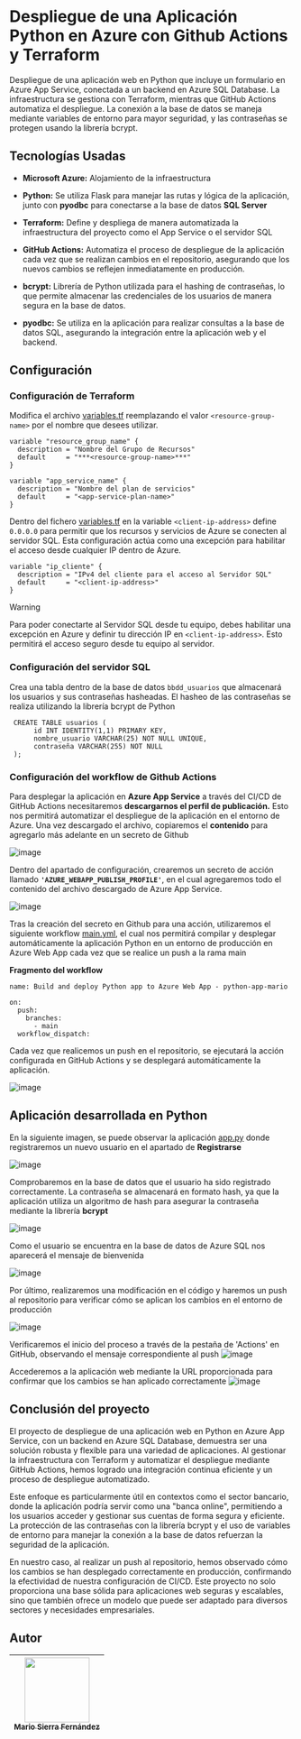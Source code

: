 # Despliegue de una Aplicación Python en Azure con Github Actions y Terraform
Despliegue de una aplicación web en Python que incluye un formulario en Azure App Service, conectada a un backend en Azure SQL Database. 
La infraestructura se gestiona con Terraform, mientras que GitHub Actions automatiza el despliegue. 
La conexión a la base de datos se maneja mediante variables de entorno para mayor seguridad, y las contraseñas se protegen usando la librería bcrypt.

## Tecnologías Usadas
* **Microsoft Azure:** Alojamiento de la infraestructura
  
*  **Python:** Se utiliza Flask para manejar las rutas y lógica de la aplicación, junto con **pyodbc** para conectarse a la base de datos **SQL Server**
  
* **Terraform:** Define y despliega de manera automatizada la infraestructura del proyecto como el App Service o el servidor SQL
  
* **GitHub Actions:** Automatiza el proceso de despliegue de la aplicación cada vez que se realizan cambios en el repositorio, asegurando que los nuevos cambios se reflejen inmediatamente en producción.

* **bcrypt:** Librería de Python utilizada para el hashing de contraseñas, lo que permite almacenar las credenciales de los usuarios de manera segura en la base de datos.

* **pyodbc:** Se utiliza en la aplicación para realizar consultas a la base de datos SQL, asegurando la integración entre la aplicación web y el backend.

## Configuración

### Configuración de Terraform
Modifica el archivo [variables.tf](terraform-infra/variables.tf) reemplazando el valor ```<resource-group-name>``` por el nombre que desees utilizar.

```
variable "resource_group_name" {
  description = "Nombre del Grupo de Recursos"
  default     = "***<resource-group-name>***"
}

variable "app_service_name" {
  description = "Nombre del plan de servicios"
  default     = "<app-service-plan-name>"
}
```

Dentro del fichero [variables.tf](terraform-infra/variables.tf) en la variable ```<client-ip-address>``` define ```0.0.0.0``` para permitir que los recursos y servicios de Azure se conecten al servidor SQL. Esta configuración actúa como una excepción para habilitar el acceso desde cualquier IP dentro de Azure.
```
variable "ip_cliente" {
  description = "IPv4 del cliente para el acceso al Servidor SQL"
  default     = "<client-ip-address>"
}
```
> [!WARNING]
> Para poder conectarte al Servidor SQL desde tu equipo, debes habilitar una excepción en Azure y definir tu dirección IP en ```<client-ip-address>```. Esto permitirá el acceso seguro desde tu equipo al servidor.

### Configuración del servidor SQL

Crea una tabla dentro de la base de datos ```bbdd_usuarios``` que almacenará los usuarios y sus contraseñas hasheadas. El hasheo de las contraseñas se realiza utilizando la librería bcrypt de Python
```
 CREATE TABLE usuarios (
      id INT IDENTITY(1,1) PRIMARY KEY,
      nombre_usuario VARCHAR(25) NOT NULL UNIQUE,
      contraseña VARCHAR(255) NOT NULL
 );
```
### Configuración del workflow de Github Actions
Para desplegar la aplicación en **Azure App Service** a través del CI/CD de GitHub Actions necesitaremos **descargarnos el perfil de publicación.** 
Esto nos permitirá automatizar el despliegue de la aplicación en el entorno de Azure.
Una vez descargado el archivo, copiaremos el **contenido** para agregarlo más adelante en un secreto de Github

![image](https://github.com/user-attachments/assets/edf68105-6470-4d5a-9a1c-5c1ee3cc07d8)

Dentro del apartado de configuración, crearemos un secreto de acción llamado **```'AZURE_WEBAPP_PUBLISH_PROFILE'```**, en el cual agregaremos todo el contenido del archivo descargado de Azure App Service.

![image](https://github.com/user-attachments/assets/8e52db3a-c045-408c-b02e-ad199b66ba93)

Tras la creación del secreto en Github para una acción, utilizaremos el siguiente workflow [main.yml](.github/workflows/main.yml), el cual nos permitirá compilar y desplegar automáticamente la aplicación Python en un entorno de producción en Azure Web App cada vez que se realice un push a la rama main

**Fragmento del workflow**
```
name: Build and deploy Python app to Azure Web App - python-app-mario

on:
  push:
    branches:
      - main
  workflow_dispatch:

```
Cada vez que realicemos un push en el repositorio, se ejecutará la acción configurada en GitHub Actions y se desplegará automáticamente la aplicación.

![image](https://github.com/user-attachments/assets/1fe44ee2-1320-4d77-999d-2cc49e778dbe)

## Aplicación desarrollada en Python

En la siguiente imagen, se puede observar la aplicación [app.py](app/app.py) donde registraremos un nuevo usuario en el apartado de **Registrarse** 

![image](https://github.com/user-attachments/assets/9b61d591-4cb0-474b-a80a-8b40759933cf)

Comprobaremos en la base de datos que el usuario ha sido registrado correctamente. La contraseña se almacenará en formato hash, ya que la aplicación utiliza un algoritmo de hash para asegurar la contraseña mediante la librería **bcrypt**

![image](https://github.com/user-attachments/assets/53d8a91a-e595-4f75-95a9-ff80d8f5487a)

Como el usuario se encuentra en la base de datos de Azure SQL nos aparecerá el mensaje de bienvenida

![image](https://github.com/user-attachments/assets/4df24ba9-26f9-4b98-8388-9759021903ad)

Por último, realizaremos una modificación en el código y haremos un push al repositorio para verificar cómo se aplican los cambios en el entorno de producción

![image](https://github.com/user-attachments/assets/e1dba27e-bf56-47a6-a629-8d428d8f818b)

Verificaremos el inicio del proceso a través de la pestaña de 'Actions' en GitHub, observando el mensaje correspondiente al push
![image](https://github.com/user-attachments/assets/72eb5dea-4385-44e5-9ead-bc29d540e6e8)

Accederemos a la aplicación web mediante la URL proporcionada para confirmar que los cambios se han aplicado correctamente
![image](https://github.com/user-attachments/assets/f9304c1d-caa3-4fd1-bba7-19302e70d32a)

## Conclusión del proyecto
El proyecto de despliegue de una aplicación web en Python en Azure App Service, con un backend en Azure SQL Database, demuestra ser una solución robusta y flexible para una variedad de aplicaciones. Al gestionar la infraestructura con Terraform y automatizar el despliegue mediante GitHub Actions, hemos logrado una integración continua eficiente y un proceso de despliegue automatizado.

Este enfoque es particularmente útil en contextos como el sector bancario, donde la aplicación podría servir como una "banca online", permitiendo a los usuarios acceder y gestionar sus cuentas de forma segura y eficiente. La protección de las contraseñas con la librería bcrypt y el uso de variables de entorno para manejar la conexión a la base de datos refuerzan la seguridad de la aplicación.

En nuestro caso, al realizar un push al repositorio, hemos observado cómo los cambios se han desplegado correctamente en producción, confirmando la efectividad de nuestra configuración de CI/CD. Este proyecto no solo proporciona una base sólida para aplicaciones web seguras y escalables, sino que también ofrece un modelo que puede ser adaptado para diversos sectores y necesidades empresariales.

## Autor
| [<img src="https://avatars.githubusercontent.com/u/140948023?s=400&u=f1aaaefb0cd2fe5f6be92fba05411a79d3a92878&v=4" width=115><br><sub>Mario Sierra Fernández</sub>](https://github.com/MarioSFdez) |
| :---: | 
